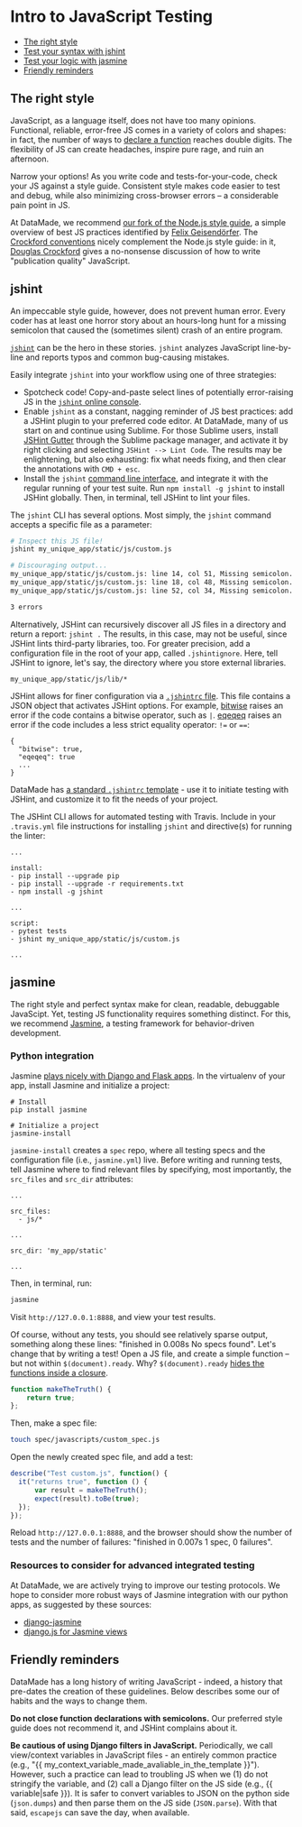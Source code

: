 # Intro to JavaScript Testing

* [The right style](#the-right-style)
* [Test your syntax with jshint](#jshint)
* [Test your logic with jasmine](#jasmine)
* [Friendly reminders](#friendly-reminders)

## The right style

JavaScript, as a language itself, does not have too many opinions. Functional, reliable, error-free JS comes in a variety of colors and shapes: in fact, the number of ways to [declare a function](https://www.bryanbraun.com/2014/11/27/every-possible-way-to-define-a-javascript-function/) reaches double digits. The flexibility of JS can create headaches, inspire pure rage, and ruin an afternoon. 

Narrow your options! As you write code and tests-for-your-code, check your JS against a style guide. Consistent style makes code easier to test and debug, while also minimizing cross-browser errors – a considerable pain point in JS. 

At DataMade, we recommend [our fork of the Node.js style guide](https://github.com/datamade/node-style-guide), a simple overview of best JS practices identified by [Felix Geisendörfer](http://felixge.de/). The [Crockford conventions](http://javascript.crockford.com/code.html) nicely complement the Node.js style guide: in it, [Douglas Crockford](https://en.wikipedia.org/wiki/Douglas_Crockford) gives a no-nonsense discussion of how to write "publication quality" JavaScript. 

## jshint

An impeccable style guide, however, does not prevent human error. Every coder has at least one horror story about an hours-long hunt for a missing semicolon that caused the (sometimes silent) crash of an entire program. 

[`jshint`](http://jshint.com/about/) can be the hero in these stories. `jshint` analyzes JavaScript line-by-line and reports typos and common bug-causing mistakes.  

Easily integrate `jshint` into your workflow using one of three strategies:

* Spotcheck code! Copy-and-paste select lines of potentially error-raising JS in the [`jshint` online console](http://jshint.com/). 
* Enable `jshint` as a constant, nagging reminder of JS best practices: add a JSHint plugin to your preferred code editor. At DataMade, many of us start on and continue using Sublime. For those Sublime users, install [JSHint Gutter](https://github.com/victorporof/Sublime-JSHint) through the Sublime package manager, and activate it by right clicking and selecting `JSHint --> Lint Code`. The results may be enlightening, but also exhausting: fix what needs fixing, and then clear the annotations with `CMD + esc`.
* Install the `jshint` [command line interface](http://jshint.com/docs/cli/), and integrate it with the regular running of your test suite. Run `npm install -g jshint` to install JSHint globally. Then, in terminal, tell JSHint to lint your files. 

The `jshint` CLI has several options. Most simply, the `jshint` command accepts a specific file as a parameter:

``` bash
# Inspect this JS file!
jshint my_unique_app/static/js/custom.js

# Discouraging output...
my_unique_app/static/js/custom.js: line 14, col 51, Missing semicolon.
my_unique_app/static/js/custom.js: line 18, col 48, Missing semicolon.
my_unique_app/static/js/custom.js: line 52, col 34, Missing semicolon.

3 errors
```

Alternatively, JSHint can recursively discover all JS files in a directory and return a report: `jshint .` The results, in this case, may not be useful, since JSHint lints third-party libraries, too. For greater precision, add a configuration file in the root of your app, called `.jshintignore`. Here, tell JSHint to ignore, let's say, the directory where you store external libraries.

```
my_unique_app/static/js/lib/*
```

JSHint allows for finer configuration via a [`.jshintrc` file](http://jshint.com/docs/). This file contains a JSON object that activates JSHint options. For example, [bitwise](http://jshint.com/docs/options/#bitwise) raises an error if the code contains a bitwise operator, such as `|`. [eqeqeq](http://jshint.com/docs/options/#eqeqeq) raises an error if the code includes a less strict equality operator: `!=` or `==`:

```
{
  "bitwise": true,
  "eqeqeq": true
  ...
}
```

DataMade has [a standard `.jshintrc` template](/handy-files/.jshintrc) - use it to initiate testing with JSHint, and customize it to fit the needs of your project. 

The JSHint CLI allows for automated testing with Travis. Include in your `.travis.yml` file instructions for installing `jshint` and directive(s) for running the linter:

```
...

install:
- pip install --upgrade pip
- pip install --upgrade -r requirements.txt
- npm install -g jshint

...

script: 
- pytest tests
- jshint my_unique_app/static/js/custom.js

...
``` 

## jasmine

The right style and perfect syntax make for clean, readable, debuggable JavaScipt. Yet, testing JS functionality requires something distinct. For this, we recommend [Jasmine](https://jasmine.github.io/2.0/introduction.html), a testing framework for behavior-driven development. 

### Python integration

Jasmine [plays nicely with Django and Flask apps](https://jasmine.github.io/setup/python.html). In the virtualenv of your app, install Jasmine and initialize a project:

```
# Install
pip install jasmine

# Initialize a project
jasmine-install
```

`jasmine-install` creates a `spec` repo, where all testing specs and the configuration file (i.e., `jasmine.yml`) live. Before writing and running tests, tell Jasmine where to find relevant files by specifying, most importantly, the `src_files` and `src_dir` attributes:

```
...

src_files:
  - js/*

...

src_dir: 'my_app/static'

...
```

Then, in terminal, run:

```bash
jasmine
```

Visit `http://127.0.0.1:8888`, and view your test results.

Of course, without any tests, you should see relatively sparse output, something along these lines: "finished in 0.008s No specs found". Let's change that by writing a test! Open a JS file, and create a simple function – but not within `$(document).ready`. Why? `$(document).ready` [hides the functions inside a closure](http://bittersweetryan.github.io/jasmine-presentation/#slide-17).

```javascript
function makeTheTruth() {
    return true;
};
```

Then, make a spec file:

```bash
touch spec/javascripts/custom_spec.js
```

Open the newly created spec file, and add a test:

```javascript
describe("Test custom.js", function() {
  it("returns true", function () {
      var result = makeTheTruth();
      expect(result).toBe(true);
  });
});
```

Reload `http://127.0.0.1:8888`, and the browser should show the number of tests and the number of failures: "finished in 0.007s 1 spec, 0 failures". 

### Resources to consider for advanced integrated testing

At DataMade, we are actively trying to improve our testing protocols. We hope to consider more robust ways of Jasmine integration with our python apps, as suggested by these sources:

* [django-jasmine](https://github.com/jakeharding/django-jasmine)
* [django.js for Jasmine views](http://djangojs.readthedocs.io/en/latest/test.html)

## Friendly reminders

DataMade has a long history of writing JavaScript - indeed, a history that pre-dates the creation of these guidelines. Below describes some our of habits and the ways to change them.

**Do not close function declarations with semicolons.** Our preferred style guide does not recommend it, and JSHint complains about it.

**Be cautious of using Django filters in JavaScript.** Periodically, we call view/context variables in JavaScript files - an entirely common practice (e.g., "{{ my_context_variable_made_avaliable_in_the_template }}"). However, such a practice can lead to troubling JS when we (1) do not stringify the variable, and (2) call a Django filter on the JS side (e.g., {{ variable|safe }}). It is safer to convert variables to JSON on the python side (`json.dumps`) and then parse them on the JS side (`JSON.parse`). With that said, `escapejs` can save the day, when available.  
